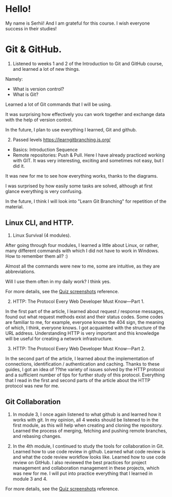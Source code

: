 # Hello! 
My name is Serhii!
And I am grateful for this course. I wish everyone success in their studies!

# Git & GitHub.
1. Listened to weeks 1 and 2 of the Introduction to Git and GitHub course, and
learned a lot of new things.

Namely:
- What is version control?
- What is Git?

Learned a lot of Git commands that I will be using.

It was surprising how effectively you can work together and exchange data with the help of version control.

In the future, I plan to use everything I learned, Git and github.

2. Passed levels https://learngitbranching.js.org/
  - Basics: Introduction Sequence
  - Remote repositories: Push & Pull.
Here I have already practiced working with GIT. It was very interesting, exciting and sometimes not easy, but I did it.

It was new for me to see how everything works, thanks to the diagrams.

I was surprised by how easily some tasks are solved, although at first glance everything is very confusing.

In the future, I think I will look into "Learn Git Branching" for repetition of the material.

## Linux CLI, and HTTP.

1. Linux Survival (4 modules).

After going through four modules, I learned a little about Linux, or rather, many different commands with which I did not have to work in Windows. How to remember them all? :)

Almost all the commands were new to me, some are intuitive, as they are abbreviations.

Will I use them often in my daily work? I think yes.

For more details, see the [Quiz screenshots](https://github.com/SerhiiTereshchenko85/kottans-frontend/tree/main/task_linux_cli) reference.

2. HTTP: The Protocol Every Web Developer Must Know—Part 1.

In the first part of the article, I learned about request / response messages, found out what request methods exist and their status codes. Some codes are familiar to me, for example, everyone knows the 404 sign, the meaning of which, I think, everyone knows. I got acquainted with the structure of the URL address.
Understanding HTTP is very important and this knowledge will be useful for creating a network infrastructure.

3. HTTP: The Protocol Every Web Developer Must Know—Part 2.

In the second part of the article, I learned about the implementation of connections, identification / authentication and caching. Thanks to these guides, I got an idea of ??the variety of issues solved by the HTTP protocol and a sufficient number of tips for further study of this protocol.
Everything that I read in the first and second parts of the article about the HTTP protocol was new for me.

## Git Collaboration

1. In module 3, I once again listened to what github is and learned how it works with git.
In my opinion, all 4 weeks should be listened to in the first module, as this will help when creating and cloning the repository.
Learned the process of merging, fetching and pushing remote branches, and rebasing changes.

2. In the 4th module, I continued to study the tools for collaboration in Git. Learned how to use code review in github. Learned what code review is and what the code review workflow looks like. Learned how to use code review on GitHub. I also reviewed the best practices for project management and collaboration management in these projects, which was new for me.
I will put into practice everything that I learned in module 3 and 4.

For more details, see the [Quiz screenshots](https://github.com/SerhiiTereshchenko85/kottans-frontend/tree/main/task_git_collaboration) reference.